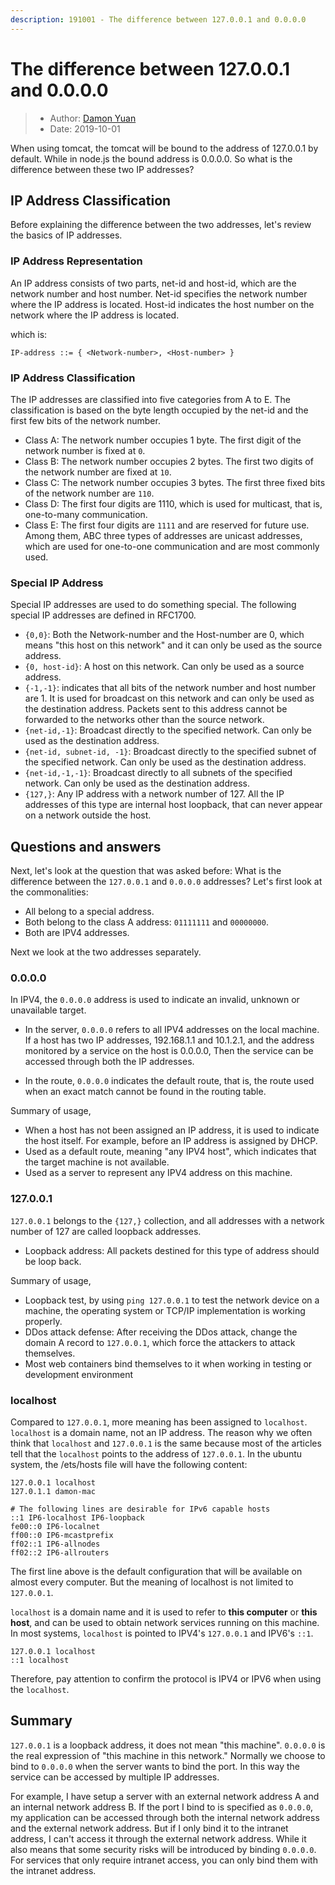 ```yaml
---
description: 191001 - The difference between 127.0.0.1 and 0.0.0.0
---
```

# The difference between 127.0.0.1 and 0.0.0.0

> * Author: [Damon Yuan](https://www.damonyuan.com)
> * Date: 2019-10-01

When using tomcat, the tomcat will be bound to the address of 127.0.0.1 by default. While in node.js the bound address is 0.0.0.0. So what is the difference between these two IP addresses?

## IP Address Classification

Before explaining the difference between the two addresses, let's review the basics of IP addresses.

### IP Address Representation

An IP address consists of two parts, net-id and host-id, which are the network number and host number. Net-id specifies the network number where the IP address is located. Host-id indicates the host number on the network where the IP address is located.

which is:
 
 `IP-address ::= { <Network-number>, <Host-number> }`
 
### IP Address Classification

The IP addresses are classified into five categories from A to E. The classification is based on the byte length occupied by the net-id and the first few bits of the network number.

 - Class A: The network number occupies 1 byte. The first digit of the network number is fixed at `0`.
 - Class B: The network number occupies 2 bytes. The first two digits of the network number are fixed at `10`.
 - Class C: The network number occupies 3 bytes. The first three fixed bits of the network number are `110`.
 - Class D: The first four digits are 1110, which is used for multicast, that is, one-to-many communication.
 - Class E: The first four digits are `1111` and are reserved for future use. Among them, ABC three types of addresses are unicast addresses, which are used for one-to-one communication and are most commonly used.

### Special IP Address

Special IP addresses are used to do something special. The following special IP addresses are defined in RFC1700.

 - `{0,0}`: Both the Network-number and the Host-number are 0, which means "this host on this network" and it can only be used as the source address.
 - `{0, host-id}`: A host on this network. Can only be used as a source address.
 - `{-1,-1}`: indicates that all bits of the network number and host number are 1. It is used for broadcast on this network and can only be used as the destination address. Packets sent to this address cannot be forwarded to the networks other than the source network.
 - `{net-id,-1}`: Broadcast directly to the specified network. Can only be used as the destination address.
 - `{net-id, subnet-id, -1}`: Broadcast directly to the specified subnet of the specified network. Can only be used as the destination address.
 - `{net-id,-1,-1}`: Broadcast directly to all subnets of the specified network. Can only be used as the destination address.
 - `{127,}`: Any IP address with a network number of 127. All the IP addresses of this type are internal host loopback, that can never appear on a network outside the host.

## Questions and answers

Next, let's look at the question that was asked before: What is the difference between the `127.0.0.1` and `0.0.0.0` addresses? Let's first look at the commonalities:

 - All belong to a special address.
 - Both belong to the class A address: `01111111` and `00000000`.
 - Both are IPV4 addresses.

Next we look at the two addresses separately.

### 0.0.0.0

In IPV4, the `0.0.0.0` address is used to indicate an invalid, unknown or unavailable target.

 - In the server, `0.0.0.0` refers to all IPV4 addresses on the local machine. If a host has two IP addresses, 192.168.1.1 and 10.1.2.1, and the address monitored by a service on the host is 0.0.0.0, Then the service can be accessed through both the IP addresses.

 - In the route, `0.0.0.0` indicates the default route, that is, the route used when an exact match cannot be found in the routing table.

Summary of usage,

 - When a host has not been assigned an IP address, it is used to indicate the host itself. For example, before an IP address is assigned by DHCP.
 - Used as a default route, meaning "any IPV4 host", which indicates that the target machine is not available.
 - Used as a server to represent any IPV4 address on this machine.

### 127.0.0.1

`127.0.0.1` belongs to the `{127,}` collection, and all addresses with a network number of 127 are called loopback addresses. 

 - Loopback address: All packets destined for this type of address should be loop back.

Summary of usage,

 - Loopback test, by using `ping 127.0.0.1` to test the network device on a machine, the operating system or TCP/IP implementation is working properly.
 - DDos attack defense: After receiving the DDos attack, change the domain A record to `127.0.0.1`, which force the attackers to attack themselves.
 - Most web containers bind themselves to it when working in testing or development environment

### localhost

Compared to `127.0.0.1`, more meaning has been assigned to `localhost`. `localhost` is a domain name, not an IP address. The reason why we often think that `localhost` and `127.0.0.1` is the same because most of the articles tell that the `localhost` points to the address of `127.0.0.1`. In the ubuntu system, the /ets/hosts file will have the following content:

``` 
127.0.0.1 localhost 
127.0.1.1 damon-mac 

# The following lines are desirable for IPv6 capable hosts 
::1 IP6-localhost IP6-loopback 
fe00::0 IP6-localnet 
ff00::0 IP6-mcastprefix 
ff02::1 IP6-allnodes 
ff02::2 IP6-allrouters
```
 
The first line above is the default configuration that will be available on almost every computer. But the meaning of localhost is not limited to `127.0.0.1`.

`localhost` is a domain name and it is used to refer to **this computer** or **this host**, and can be used to obtain network services running on this machine. In most systems, `localhost` is pointed to IPV4's `127.0.0.1` and IPV6's `::1`.

``` 
127.0.0.1 localhost 
::1 localhost
```

Therefore, pay attention to confirm the protocol is IPV4 or IPV6 when using the `localhost`.

## Summary

`127.0.0.1` is a loopback address, it does not mean "this machine". `0.0.0.0` is the real expression of "this machine in this network." Normally we choose to bind to `0.0.0.0` when the server wants to bind the port. In this way the service can be accessed by multiple IP addresses.

For example, I have setup a server with an external network address A and an internal network address B. If the port I bind to is specified as `0.0.0.0`, my application can be accessed through both the internal network address and the external network address. But if I only bind it to the intranet address, I can't access it through the external network address. While it also means that some security risks will be introduced by binding `0.0.0.0`. For services that only require intranet access, you can only bind them with the intranet address.